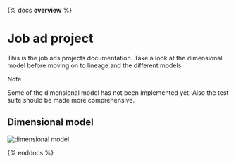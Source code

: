 {% docs __overview__ %}

# Job ad project

This is the job ads projects documentation. Take a look at the dimensional model before moving on to lineage and the different models.

> [!NOTE]
> Some of the dimensional model has not been implemented yet. Also the test suite should be made more comprehensive.



## Dimensional model

![dimensional model](assets/job_ads_dimension_model.png)

{% enddocs %}